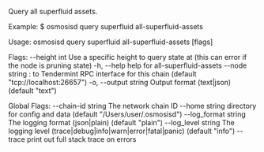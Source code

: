 Query all superfluid assets.

Example:
$ osmosisd query superfluid all-superfluid-assets

Usage:
  osmosisd query superfluid all-superfluid-assets [flags]

Flags:
      --height int      Use a specific height to query state at (this can error if the node is pruning state)
  -h, --help            help for all-superfluid-assets
      --node string     <host>:<port> to Tendermint RPC interface for this chain (default "tcp://localhost:26657")
  -o, --output string   Output format (text|json) (default "text")

Global Flags:
      --chain-id string     The network chain ID
      --home string         directory for config and data (default "/Users/user/.osmosisd")
      --log_format string   The logging format (json|plain) (default "plain")
      --log_level string    The logging level (trace|debug|info|warn|error|fatal|panic) (default "info")
      --trace               print out full stack trace on errors
